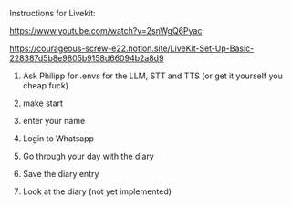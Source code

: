 Instructions for Livekit:

https://www.youtube.com/watch?v=2snWgQ6Pyac

https://courageous-screw-e22.notion.site/LiveKit-Set-Up-Basic-228387d5b8e9805b9158d66094b2a8d9

1. Ask Philipp for .envs for the LLM, STT and TTS (or get it yourself you cheap fuck)

2. make start 

3. enter your name

4. Login to Whatsapp 

5. Go through your day with the diary

6. Save the diary entry 

7. Look at the diary (not yet implemented)